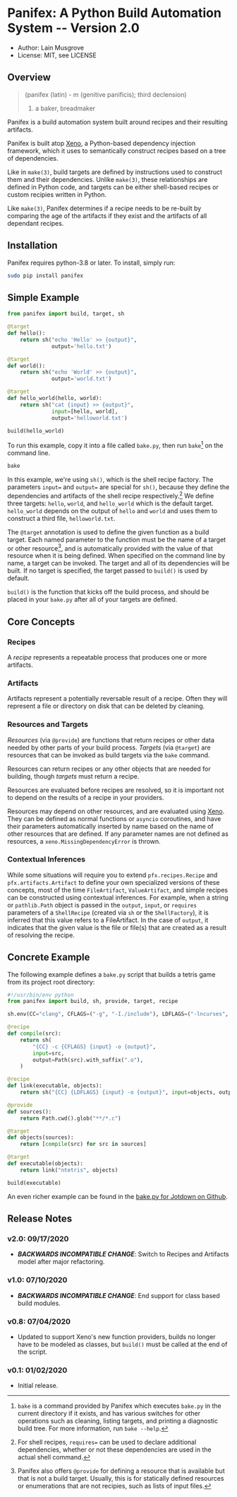 # Panifex: A Python Build Automation System -- Version 2.0
- Author: Lain Musgrove
- License: MIT, see LICENSE

## Overview
> (panifex (latin) - m (genitive panificis); third declension)
>   1. a baker, breadmaker

Panifex is a build automation system built around recipes and their resulting
artifacts.

Panifex is built atop [Xeno](https://github.com/lainproliant/xeno), a
Python-based dependency injection framework, which it uses to semantically
construct recipes based on a tree of dependencies.

Like in `make(3)`, build targets are defined by instructions used to construct
them and their dependencies.  Unlike `make(3)`, these relationships are defined
in Python code, and targets can be either shell-based recipes or custom
recipies written in Python.

Like `make(3)`, Panifex determines if a recipe needs to be re-built by
comparing the age of the artifacts if they exist and the artifacts of all
dependant recipes.

## Installation
Panifex requires python-3.8 or later.  To install, simply run:

```sh
sudo pip install panifex
```

## Simple Example
```python
from panifex import build, target, sh

@target
def hello():
    return sh("echo 'Hello' >> {output}",
              output='hello.txt')

@target
def world():
    return sh("echo 'World' >> {output}",
              output='world.txt')

@target
def hello_world(hello, world):
    return sh("cat {input} >> {output}",
              input=[hello, world],
              output='helloworld.txt')

build(hello_world)
```

To run this example, copy it into a file called `bake.py`, then run `bake`[^1] on
the command line.

```sh
bake
```

In this example, we're using `sh()`, which is the shell recipe factory.  The
parameters `input=` and `output=` are special for `sh()`, because they define the
dependencies and artifacts of the shell recipe respectively.[^2]  We define
three targets: `hello`, `world`, and `hello_world` which is the default target.
`hello_world` depends on the output of `hello` and `world` and uses them to
construct a third file, `helloworld.txt`.

The `@target` annotation is used to define the given function as a build
target.  Each named parameter to the function must be the name of a target or
other resource[^3], and is automatically provided with the value of that
resource when it is being defined.  When specified on the command line by name,
a target can be invoked.  The target and all of its dependencies will be built.
If no target is specified, the target passed to `build()` is used by default.

`build()` is the function that kicks off the build process, and should be
placed in your `bake.py` after all of your targets are defined.

[^1]: `bake` is a command provided by Panifex which executes `bake.py` in the
  current directory if it exists, and has various switches for other operations
  such as cleaning, listing targets, and printing a diagnostic build tree.  For
  more information, run `bake --help`.

[^2]: For shell recipes, `requires=` can be used to declare additional
  dependencies, whether or not these dependencies are used in the actual shell
  command.

[^3]: Panifex also offers `@provide` for defining a resource that is available
  but that is not a build target.  Usually, this is for statically defined
  resources or enumerations that are not recipies, such as lists of input
  files.

## Core Concepts
### Recipes
A *recipe* represents a repeatable process that produces one or more artifacts.

### Artifacts
Artifacts represent a potentially reversable result of a recipe.  Often they
will represent a file or directory on disk that can be deleted by cleaning.

### Resources and Targets
*Resources* (via `@provide`) are functions that return recipes or other data
needed by other parts of your build process.  *Targets* (via `@target`) are
resources that can be invoked as build targets via the `bake` command.

Resources can return recipes or any other objects that are needed for building, though *targets* must return a recipe.

Resources are evaluated before recipes are resolved, so it is important not to
depend on the results of a recipe in your providers.

Resources may depend on other resources, and are evaluated using
[Xeno](https://github.com/lainproliant/xeno).  They can be defined as normal
functions or `asyncio` coroutines, and have their parameters automatically
inserted by name based on the name of other resources that are defined.  If any
parameter names are not defined as resources, a `xeno.MissingDependencyError`
is thrown.

### Contextual Inferences
While some situations will require you to extend `pfx.recipes.Recipe` and
`pfx.artifacts.Artifact` to define your own specialized versions of these
concepts, most of the time `FileArtifact`, `ValueArtifact`, and simple recipes
can be constructed using contextual inferences.  For example, when a string or
`pathlib.Path` object is passed in the `output`, `input`, or `requires`
parameters of a `ShellRecipe` (created via `sh` or the `ShellFactory`), it is
inferred that this value refers to a FileArtifact.  In the case of `output`,
it indicates that the given value is the file or file(s) that are created as a
result of resolving the recipe.

## Concrete Example
The following example defines a `bake.py` script that builds a tetris game from
its project root directory:

```python
#!/usr/bin/env python
from panifex import build, sh, provide, target, recipe

sh.env(CC="clang", CFLAGS=("-g", "-I./include"), LDFLAGS=("-lncurses", "-lpanel"))

@recipe
def compile(src):
    return sh(
        "{CC} -c {CFLAGS} {input} -o {output}",
        input=src,
        output=Path(src).with_suffix(".o"),
    )

@recipe
def link(executable, objects):
    return sh("{CC} {LDFLAGS} {input} -o {output}", input=objects, output=executable)

@provide
def sources():
    return Path.cwd().glob("**/*.c")

@target
def objects(sources):
    return [compile(src) for src in sources]

@target
def executable(objects):
    return link("ntetris", objects)

build(executable)
```

An even richer example can be found in the [bake.py for Jotdown on Github](https://github.com/lainproliant/jotdown/blob/master/bake.py).

## Release Notes
### v2.0: 09/17/2020
- ***BACKWARDS INCOMPATIBLE CHANGE***: Switch to Recipes and Artifacts model after major refactoring.

### v1.0: 07/10/2020
- ***BACKWARDS INCOMPATIBLE CHANGE***: End support for class based build modules.

### v0.8: 07/04/2020 
- Updated to support Xeno's new function providers, builds no longer have to be
  modeled as classes, but `build()` must be called at the end of the script.

### v0.1: 01/02/2020
- Initial release.
